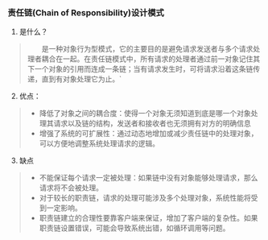 ### 责任链(Chain of Responsibility)设计模式
1. 是什么？
>&emsp;&emsp;是一种对象行为型模式，它的主要目的是避免请求发送者与多个请求处理者耦合在一起。在责任链模式中，所有请求的处理者通过前一对象记住其下一个对象的引用而连成一条链；当有请求发生时，可将请求沿着这条链传递，直到有对象处理它为止。`
2. 优点：
> * 降低了对象之间的耦合度：使得一个对象无须知道到底是哪一个对象处理其请求以及链的结构，发送者和接收者也无须拥有对方的明确信息
> * 增强了系统的可扩展性：通过动态地增加或减少责任链中的处理对象，可以方便地调整系统处理请求的逻辑。
3. 缺点
> * 不能保证每个请求一定被处理：如果链中没有对象能够处理请求，那么请求将不会被处理。
> * 对于较长的职责链，请求的处理可能涉及多个处理对象，系统性能将受到一定影响。
> * 职责链建立的合理性要靠客户端来保证，增加了客户端的复杂性。如果职责链设置错误，可能会导致系统出错，如循环调用等问题。